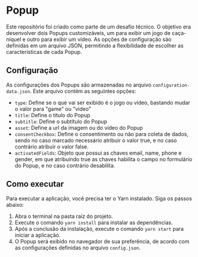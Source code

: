 # Popup

Este repositório foi criado como parte de um desafio técnico. O objetivo era desenvolver dois Popups customizáveis, um para exibir um jogo de caça-níquel e outro para exibir um vídeo. As opções de configuração são definidas em um arquivo JSON, permitindo a flexibilidade de escolher as características de cada Popup.

## Configuração

As configurações dos Popups são armazenadas no arquivo `configuration-data.json`. Este arquivo contém as seguintes opções:

- `type`: Define se o que vai ser exibido é o jogo ou vídeo, bastando mudar o valor para "game" ou "video"
- `title`: Define o título do Popup
- `subtitle`: Define o subtítulo do Popup
- `asset`: Define a url da imagem ou do vídeo do Popup
- `consentCheckbox`: Define o consentimento ou não para coleta de dados, sendo no caso marcado necessário atribuir o valor true, e no caso contrário atribuir o valor false.
- `activatedFields`: Objeto que possui as chaves email, name, phone e gender, em que atribuindo true as chaves habilita o campo no formulário do Popup, e no caso contrário desabilita.

## Como executar

Para executar a aplicação, você precisa ter o Yarn instalado. Siga os passos abaixo:

1. Abra o terminal na pasta raiz do projeto.
2. Execute o comando `yarn install` para instalar as dependências.
3. Após a conclusão da instalação, execute o comando `yarn start` para iniciar a aplicação.
4. O Popup será exibido no navegador de sua preferência, de acordo com as configurações definidas no arquivo `config.json`.
